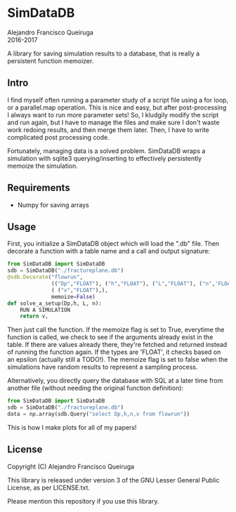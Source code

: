 SimDataDB
=======
Alejandro Francisco Queiruga  
2016-2017

A library for saving simulation results to a database, that is really a persistent function memoizer.

Intro
-----
I find myself often running a parameter study of a script file using a for loop, or a parallel.map operation. This is nice and easy, but after post-processing I always want to run more parameter sets! So, I kludgily modify the script and run again, but I have to manage the files and make sure I don't waste work redoing results, and then merge them later. Then, I have to write complicated post processing code.

Fortunately, managing data is a solved problem. SimDataDB wraps a simulation with sqlite3 querying/inserting to effectively persistently memoize the simulation.

Requirements
-----------

- Numpy for saving arrays

Usage
-------

First, you initialize a SimDataDB object which will load the ".db" file. Then decorate a function with a table name and a call and output signature:
```Python
from SimDataDB import SimDataDB
sdb = SimDataDB("./fractureplane.db")
@sdb.Decorate("flowrun",
              (("Dp","FLOAT"), ("h","FLOAT"), ("L","FLOAT"), ("n",'FLOAT') ),
              ( ("v","FLOAT"),),
	          memoize=False)
def solve_a_setup(Dp,h, L, n):
    RUN A SIMULATION
	return v,
```
Then just call the function. If the memoize flag is set to True, everytime the function is called, we check to see if the arguments already exist in the table. If there are values already there, they're fetched and returned instead of running the function again. If the types are 'FLOAT', it checks based on an epsilon (actually still a TODO!). The memoize flag is set to false when the simulations have random results to represent a sampling process.


Alternatively, you directly query the database with SQL at a later time from another file 
(without needing the original function definition):
```Python
from SimDataDB import SimDataDB
sdb = SimDataDB("./fractureplane.db")
data = np.array(sdb.Query("select Dp,h,n,v from flowrun"))
```
This is how I make plots for all of my papers!

License
--------

Copyright (C) Alejandro Francisco Queiruga

This library is released under version 3 of the GNU Lesser General Public License, as per LICENSE.txt.

Please mention this repository if you use this library.
